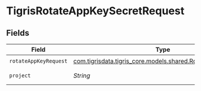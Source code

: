 # TigrisRotateAppKeySecretRequest


## Fields

| Field                                                                                                      | Type                                                                                                       | Required                                                                                                   | Description                                                                                                |
| ---------------------------------------------------------------------------------------------------------- | ---------------------------------------------------------------------------------------------------------- | ---------------------------------------------------------------------------------------------------------- | ---------------------------------------------------------------------------------------------------------- |
| `rotateAppKeyRequest`                                                                                      | [com.tigrisdata.tigris_core.models.shared.RotateAppKeyRequest](../../models/shared/RotateAppKeyRequest.md) | :heavy_check_mark:                                                                                         | N/A                                                                                                        |
| `project`                                                                                                  | *String*                                                                                                   | :heavy_check_mark:                                                                                         | project name                                                                                               |